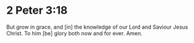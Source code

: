 # 2 Peter 3:18

But grow in grace, and [in] the knowledge of our Lord and Saviour Jesus Christ. To him [be] glory both now and for ever. Amen.